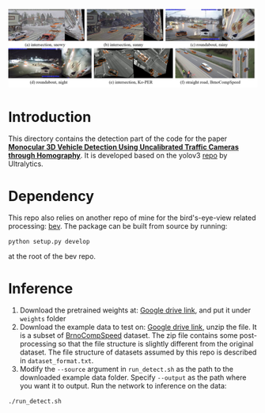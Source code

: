 ![Detection example](detection_example_wide.png)
# Introduction

This directory contains the detection part of the code for the paper [**Monocular 3D Vehicle Detection Using Uncalibrated Traffic Cameras through Homography**](https://arxiv.org/pdf/2103.15293.pdf). It is developed based on the yolov3 [repo](https://github.com/ultralytics/yolov3) by Ultralytics. 

# Dependency
This repo also relies on another repo of mine for the bird's-eye-view related processing: [bev](https://github.com/minghanz/bev). The package can be built from source by running: 
```
python setup.py develop
```
at the root of the bev repo. 
# Inference
1. Download the pretrained weights at: [Google drive link](https://drive.google.com/file/d/1AwEzxIytaGDX8WVrvQ_3qc1WHM2oNpdW/view?usp=sharing), and put it under `weights` folder
2. Download the example data to test on: [Google drive link](https://drive.google.com/file/d/1Ggw3KKqoCxcSgeHzPZ-tudnGB7JlzNwf/view?usp=sharing), unzip the file. It is a subset of [BrnoCompSpeed](https://github.com/JakubSochor/BrnoCompSpeed) dataset. The zip file contains some post-processing so that the file structure is slightly different from the original dataset. The file structure of datasets assumed by this repo is described in `dataset_format.txt`. 
3. Modify the `--source` argument in `run_detect.sh` as the path to the downloaded example data folder. Specify `--output` as the path where you want it to output. Run the network to inference on the data:
```
./run_detect.sh
```